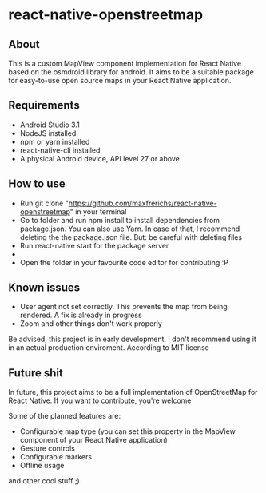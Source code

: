 # react-native-openstreetmap

## About
This is a custom MapView component implementation for React Native based on the osmdroid library for android. It aims to be a suitable
package for easy-to-use open source maps in your React Native application. 


## Requirements
* Android Studio 3.1
* NodeJS installed
* npm or yarn installed
* react-native-cli installed
* A physical Android device, API level 27 or above


## How to use
* Run git clone "https://github.com/maxfrerichs/react-native-openstreetmap" in your terminal
* Go to folder and run npm install to install dependencies from package.json. You can also use Yarn. In case of that, I recommend deleting the
  the package.json file. But: be careful with deleting files
* Run react-native start for the package server
*
* Open the folder in your favourite code editor for contributing :P 


## Known issues
* User agent not set correctly. This prevents the map from being rendered. A fix is already in progress
* Zoom and other things don't work properly

Be advised, this project is in early development. I don't recommend using it in an actual production enviroment. According to MIT license 

## Future shit

In future, this project aims to be a full implementation of OpenStreetMap for React Native. If you want to contribute, you're welcome

Some of the planned features are:
* Configurable map type (you can set this property in the MapView component of your React Native application)
* Gesture controls
* Configurable markers
* Offline usage

and other cool stuff ;)
